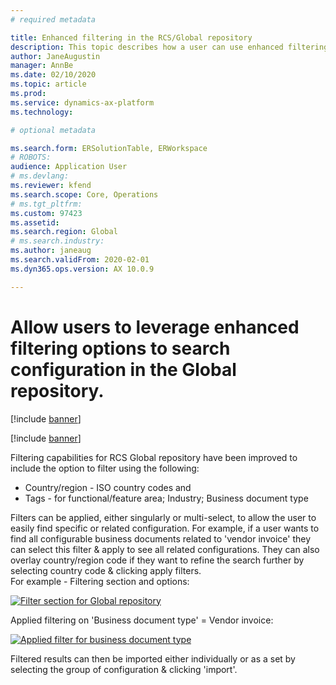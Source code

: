 ```yaml
---
# required metadata

title: Enhanced filtering in the RCS/Global repository
description: This topic describes how a user can use enhanced filtering in the RCS/Global repository to search for configurations.
author: JaneAugustin      
manager: AnnBe
ms.date: 02/10/2020
ms.topic: article
ms.prod: 
ms.service: dynamics-ax-platform
ms.technology: 

# optional metadata

ms.search.form: ERSolutionTable, ERWorkspace
# ROBOTS: 
audience: Application User
# ms.devlang: 
ms.reviewer: kfend
ms.search.scope: Core, Operations
# ms.tgt_pltfrm: 
ms.custom: 97423
ms.assetid: 
ms.search.region: Global
# ms.search.industry: 
ms.author: janeaug
ms.search.validFrom: 2020-02-01
ms.dyn365.ops.version: AX 10.0.9

---
```


# Allow users to leverage enhanced filtering options to search configuration in the Global repository.

[!include [banner](../includes/banner.md)]

[!include [banner](../includes/preview-banner.md)]

Filtering capabilities for RCS Global repository have been improved to include the option to filter using the following: 
- Country/region - ISO country codes and 
- Tags - for functional/feature area; Industry; Business document type 

Filters can be applied, either singularly or multi-select, to allow the user to easily find specific or related configuration. 
For example, if a user wants to find all configurable business documents related to 'vendor invoice' they can select this filter & apply to see all related configurations. 
They can also overlay country/region code if they want to refine the search further by selecting country code & clicking apply filters.  
For example - Filtering section and options:

[![Filter section for Global repository](https://github.com/MicrosoftDocs/Dynamics-365-Operations/blob/417079-enhanced-filtering/RCS_Enhanced%20filter_section.JPG)](./media/ER-ExtLookup-Lookup1.gif)

Applied filtering on 'Business document type' = Vendor invoice: 

[![Applied filter for business document type](https://github.com/MicrosoftDocs/Dynamics-365-Operations/blob/417079-enhanced-filtering/RCS_Enhanced%20filtering_Applied.JPG)](./media/ER-ExtLookup-Lookup1.gif)

Filtered results can then be imported either individually or as a set by selecting the group of configuration & clicking 'import'.




